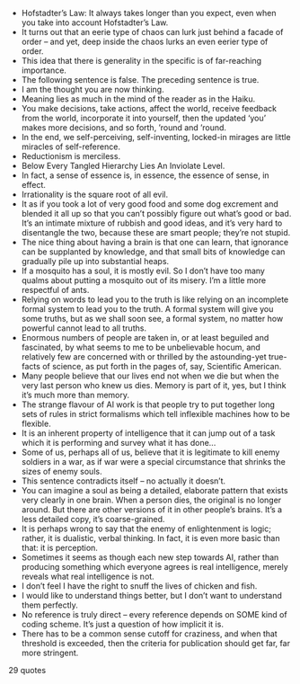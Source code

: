  - Hofstadter’s Law: It always takes longer than you expect, even when you take into account Hofstadter’s Law.
 - It turns out that an eerie type of chaos can lurk just behind a facade of order – and yet, deep inside the chaos lurks an even eerier type of order.
 - This idea that there is generality in the specific is of far-reaching importance.
 - The following sentence is false. The preceding sentence is true.
 - I am the thought you are now thinking.
 - Meaning lies as much in the mind of the reader as in the Haiku.
 - You make decisions, take actions, affect the world, receive feedback from the world, incorporate it into yourself, then the updated ‘you’ makes more decisions, and so forth, ’round and ’round.
 - In the end, we self-perceiving, self-inventing, locked-in mirages are little miracles of self-reference.
 - Reductionism is merciless.
 - Below Every Tangled Hierarchy Lies An Inviolate Level.
 - In fact, a sense of essence is, in essence, the essence of sense, in effect.
 - Irrationality is the square root of all evil.
 - It as if you took a lot of very good food and some dog excrement and blended it all up so that you can’t possibly figure out what’s good or bad. It’s an intimate mixture of rubbish and good ideas, and it’s very hard to disentangle the two, because these are smart people; they’re not stupid.
 - The nice thing about having a brain is that one can learn, that ignorance can be supplanted by knowledge, and that small bits of knowledge can gradually pile up into substantial heaps.
 - If a mosquito has a soul, it is mostly evil. So I don’t have too many qualms about putting a mosquito out of its misery. I’m a little more respectful of ants.
 - Relying on words to lead you to the truth is like relying on an incomplete formal system to lead you to the truth. A formal system will give you some truths, but as we shall soon see, a formal system, no matter how powerful cannot lead to all truths.
 - Enormous numbers of people are taken in, or at least beguiled and fascinated, by what seems to me to be unbelievable hocum, and relatively few are concerned with or thrilled by the astounding-yet true-facts of science, as put forth in the pages of, say, Scientific American.
 - Many people believe that our lives end not when we die but when the very last person who knew us dies. Memory is part of it, yes, but I think it’s much more than memory.
 - The strange flavour of AI work is that people try to put together long sets of rules in strict formalisms which tell inflexible machines how to be flexible.
 - It is an inherent property of intelligence that it can jump out of a task which it is performing and survey what it has done...
 - Some of us, perhaps all of us, believe that it is legitimate to kill enemy soldiers in a war, as if war were a special circumstance that shrinks the sizes of enemy souls.
 - This sentence contradicts itself – no actually it doesn’t.
 - You can imagine a soul as being a detailed, elaborate pattern that exists very clearly in one brain. When a person dies, the original is no longer around. But there are other versions of it in other people’s brains. It’s a less detailed copy, it’s coarse-grained.
 - It is perhaps wrong to say that the enemy of enlightenment is logic; rather, it is dualistic, verbal thinking. In fact, it is even more basic than that: it is perception.
 - Sometimes it seems as though each new step towards AI, rather than producing something which everyone agrees is real intelligence, merely reveals what real intelligence is not.
 - I don’t feel I have the right to snuff the lives of chicken and fish.
 - I would like to understand things better, but I don’t want to understand them perfectly.
 - No reference is truly direct – every reference depends on SOME kind of coding scheme. It’s just a question of how implicit it is.
 - There has to be a common sense cutoff for craziness, and when that threshold is exceeded, then the criteria for publication should get far, far more stringent.

29 quotes